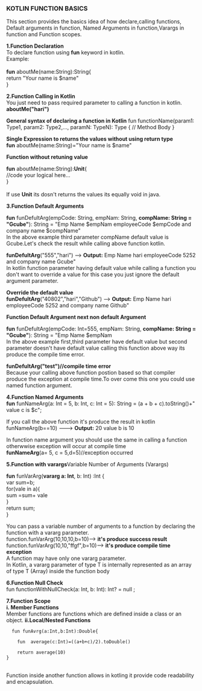 
### KOTLIN FUNCTION BASICS

This section provides the basics idea of how declare,calling functions, Default arguments in function, Named Arguments in function,Varargs in function and Function scopes.

**1.Function Declaration**<br/>
 To declare function using **fun** keyword in kotlin.<br/>
			Example:<br/>		
      **fun** aboutMe(name:String):String{<br/>
       return "Your name is $name"<br/>
      }<br/>
 
 **2.Function Calling in Kotlin**<br/>
 You just need to pass required parameter to calling a function in kotlin.<br/>
 **aboutMe("hari")**

 **General syntax of declaring a function in Kotlin**
 fun functionName(param1: Type1, param2: Type2,..., paramN: TypeN): Type {
	// Method Body
}<br/>

**Single Expression to returns the values without using return type**<br/>
**fun** aboutMe(name:String)="Your name is $name"<br/>

**Function without retuning value**<br/>  

**fun** aboutMe(name:String):**Unit**{<br/>
       //code your logical here...<br/>
      }<br/>    
      If use **Unit** its dosn't returns the values its equally void in java.<br/>
      
**3.Function Default Arguments**<br/>

**fun** funDefultArg(empCode: String, empNam: String, **compName: String = "Gcube"**): String = "Emp Name $empNam employeeCode $empCode and company name $compName"<br/>
In the above example third parameter compName default value is Gcube.Let's check the result while calling above function kotlin.<br/>

   **funDefultArg**("555","hari") --> **Output:** Emp Name hari employeeCode 5252 and company name Gcube"<br/>
   In kotlin function parameter having default value while calling a function you don't want to override a value for this case you just ignore the default argument parameter.<br/>
   
   **Override the default value**<br/>
       **funDefultArg**("40802","hari","Github") --> **Output:** Emp Name hari employeeCode 5252 and company name Github"<br/>
       
  **Function Default Argument next non default Argument**<br/>
  
  **fun** funDefultArg(empCode: Int=555, empNam: String, **compName: String = "Gcube"**): String = "Emp Name $empNam<br/> 
  In the above example first,third parameter have default value but second parameter doesn't have default value calling this function above way its produce the compile time error.<br/>
  
  **funDefultArg("test")//compile time error**<br/>
  Because your calling above function postion based so that compiler produce the exception at compile time.To over come this one you could use named function argument.<br/>
 
 **4.Function Named Arguments**<br/>
 **fun** funNameArg(a: Int = 5, b: Int, c: Int = 5): String = (a + b + c).toString()+" value c is $c";<br/>
 
 If you call the above function it's produce the result in kotlin<br/>
 funNameArg(b==10) ---> **Output:** 20 value b is 10<br/>
 
 In function name argument you should use the same in calling a function otherwwise exception will occur at compile time<br/>
 **funNameArg**(a= 5, c = 5,d=5)//exception occurred<br/>
  
  **5.Function with varargs**Variable Number of Arguments (Varargs)<br/>
  
  **fun** funVarArg(**vararg a: Int**, b: Int) :Int {<br/>
        var sum=b;<br/>
            for(vale in a){<br/>
            sum =sum+ vale<br/>
        }<br/>
        return sum;<br/>
    }<br/>    
   
   You can pass a variable number of arguments to a function by declaring the function with a vararg parameter.<br/>
    function.funVarArg(10,10,10,b=10)--> **it's produce success result**<br/>
    function.funVarArg(10,10,"ffgf",b=10)--> **it's produce compile time exception**<br/>
     A function may have only one vararg parameter.<br/>
     In Kotlin, a vararg parameter of type T is internally represented as an array of type T (Array<T>) inside the function body<br/>
	
 **6.Function Null Check**<br/>
 fun functionWithNullCheck(a: Int, b: Int): Int? = null ;<br/>
 
**7.Function Scope**<br/>
**i. Member Functions**<br/>
      Member functions are functions which are defined inside a class or an object.
**ii.Local/Nested Functions**<br/>

      fun funAvrg(a:Int,b:Int):Double{

        fun  average(c:Int)=((a+b+c)/2).toDouble()

        return average(10)
    }
   <br/>Function inside another function allows in kotling it provide code readability and encapsulation.   
     
    
  

  
  
